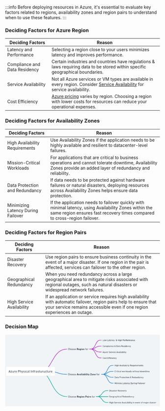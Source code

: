 :::info 
Before deploying resources in Azure, it's essential to evaluate key
factors related to regions, availability zones and region pairs to understand
when to use these features. 
:::

### Deciding Factors for Azure Region

| Deciding Factors              | Reason                                                                                                                                                                                                         |
| ----------------------------- | -------------------------------------------------------------------------------------------------------------------------------------------------------------------------------------------------------------- |
| Latency and Performance       | Selecting a region close to your users minimizes latency and improves performance.                                                                                                                              |
| Compliance and Data Residency | Certain industries and countries have regulations & laws requiring data to be stored within specific geographical boundaries.                                                                                  |
| Service Availability          | Not all Azure services or VM types are available in every region. Consider [Service Availability](https://azure.microsoft.com/en-us/explore/global-infrastructure/products-by-region) for service availability. |
| Cost Efficiency               | [Azure pricing](https://azure.microsoft.com/en-in/pricing/calculator/) varies by region. Choosing a region with lower costs for resources can reduce your operational expenses.                                |

### Deciding Factors for Availability Zones

| Deciding Factors                   | Reason                                                                                                                                                                         |
| ---------------------------------- | ------------------------------------------------------------------------------------------------------------------------------------------------------------------------------ |
| High Availability Requirements     | Use Availability Zones if the application needs to be highly available and resilient to datacenter-level failures.                                                                 |
| Mission-Critical Workloads         | For applications that are critical to business operations and cannot tolerate downtime, Availability Zones provide an added layer of redundancy and reliability.               |
| Data Protection and Redundancy     | If data needs to be protected against hardware failures or natural disasters, deploying resources across Availability Zones helps ensure data protection.                      |
| Minimizing Latency During Failover | If the application needs to failover quickly with minimal latency, using Availability Zones within the same region ensures fast recovery times compared to cross-region failover. |

### Deciding Factors for Region Pairs

| Deciding Factors          | Reason                                                                                                                                                                                      |
| ------------------------- | ------------------------------------------------------------------------------------------------------------------------------------------------------------------------------------------- |
| Disaster Recovery         | Use region pairs to ensure business continuity in the event of a major disaster. If one region in the pair is affected, services can failover to the other region.                          |
| Geographical Redundancy   | When you need redundancy across a large geographical area to mitigate risks associated with regional outages, such as natural disasters or widespread network failures.                     |
| High Service Availability | If an application or service requires high availability with automatic failover, region pairs help to ensure that your service remains accessible even if one region experiences an outage. |

### Decision Map

![Decision Map](Images/PhysicalInfrastructure.png)

